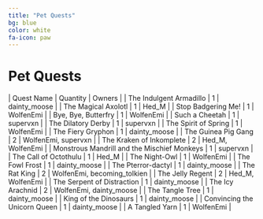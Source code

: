 ```yaml
---
title: "Pet Quests"
bg: blue
color: white
fa-icon: paw
---
```


# Pet Quests

| Quest Name | Quantity | Owners |
| The Indulgent Armadillo | 1 | dainty_moose |
| The Magical Axolotl | 1 | Hed_M |
| Stop Badgering Me! | 1 | WolfenEmi |
| Bye, Bye, Butterfry | 1 | WolfenEmi |
| Such a Cheetah | 1 | supervxn |
| The Dilatory Derby | 1 | supervxn |
| The Spirit of Spring | 1 | WolfenEmi |
| The Fiery Gryphon | 1 | dainty_moose |
| The Guinea Pig Gang | 2 | WolfenEmi, supervxn |
| The Kraken of Inkomplete | 2 | Hed_M, WolfenEmi |
| Monstrous Mandrill and the Mischief Monkeys | 1 | supervxn |
| The Call of Octothulu | 1 | Hed_M |
| The Night-Owl | 1 | WolfenEmi |
| The Fowl Frost | 1 | dainty_moose |
| The Pterror-dactyl | 1 | dainty_moose |
| The Rat King | 2 | WolfenEmi, becoming_tolkien |
| The Jelly Regent | 2 | Hed_M, WolfenEmi |
| The Serpent of Distraction | 1 | dainty_moose |
| The Icy Arachnid | 2 | WolfenEmi, dainty_moose |
| The Tangle Tree | 1 | dainty_moose |
| King of the Dinosaurs | 1 | dainty_moose |
| Convincing the Unicorn Queen | 1 | dainty_moose |
| A Tangled Yarn | 1 | WolfenEmi |